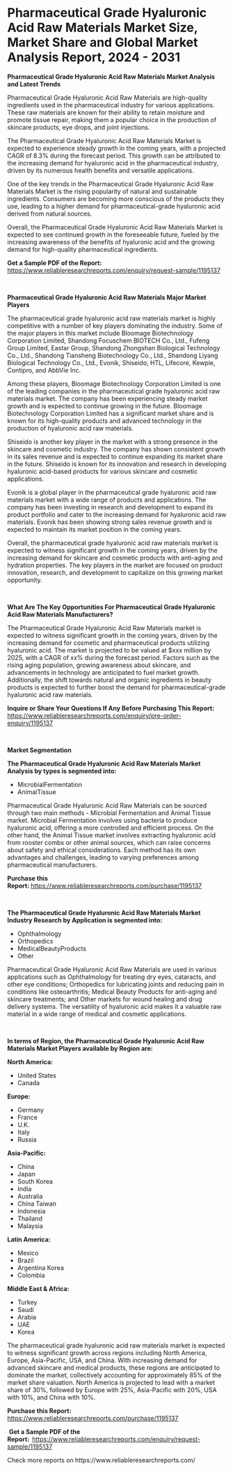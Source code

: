 <p><h1>Pharmaceutical Grade Hyaluronic Acid Raw Materials Market Size, Market Share and Global Market Analysis Report, 2024 - 2031</h1></p><p><strong>Pharmaceutical Grade Hyaluronic Acid Raw Materials Market Analysis and Latest Trends</strong></p>
<p><p>Pharmaceutical Grade Hyaluronic Acid Raw Materials are high-quality ingredients used in the pharmaceutical industry for various applications. These raw materials are known for their ability to retain moisture and promote tissue repair, making them a popular choice in the production of skincare products, eye drops, and joint injections.</p><p>The Pharmaceutical Grade Hyaluronic Acid Raw Materials Market is expected to experience steady growth in the coming years, with a projected CAGR of 8.3% during the forecast period. This growth can be attributed to the increasing demand for hyaluronic acid in the pharmaceutical industry, driven by its numerous health benefits and versatile applications.</p><p>One of the key trends in the Pharmaceutical Grade Hyaluronic Acid Raw Materials Market is the rising popularity of natural and sustainable ingredients. Consumers are becoming more conscious of the products they use, leading to a higher demand for pharmaceutical-grade hyaluronic acid derived from natural sources.</p><p>Overall, the Pharmaceutical Grade Hyaluronic Acid Raw Materials Market is expected to see continued growth in the foreseeable future, fueled by the increasing awareness of the benefits of hyaluronic acid and the growing demand for high-quality pharmaceutical ingredients.</p></p>
<p><strong>Get a Sample PDF of the Report:&nbsp;</strong> <a href="https://www.reliableresearchreports.com/enquiry/request-sample/1195137">https://www.reliableresearchreports.com/enquiry/request-sample/1195137</a></p>
<p>&nbsp;</p>
<p><strong>Pharmaceutical Grade Hyaluronic Acid Raw Materials Major Market Players</strong></p>
<p><p>The pharmaceutical grade hyaluronic acid raw materials market is highly competitive with a number of key players dominating the industry. Some of the major players in this market include Bloomage Biotechnology Corporation Limited, Shandong Focuschem BIOTECH Co., Ltd., Fufeng Group Limited, Eastar Group, Shandong Zhongshan Biological Technology Co., Ltd., Shandong Tiansheng Biotechnology Co., Ltd., Shandong Liyang Biological Technology Co., Ltd., Evonik, Shiseido, HTL, Lifecore, Kewpie, Contipro, and AbbVie Inc.</p><p>Among these players, Bloomage Biotechnology Corporation Limited is one of the leading companies in the pharmaceutical grade hyaluronic acid raw materials market. The company has been experiencing steady market growth and is expected to continue growing in the future. Bloomage Biotechnology Corporation Limited has a significant market share and is known for its high-quality products and advanced technology in the production of hyaluronic acid raw materials.</p><p>Shiseido is another key player in the market with a strong presence in the skincare and cosmetic industry. The company has shown consistent growth in its sales revenue and is expected to continue expanding its market share in the future. Shiseido is known for its innovation and research in developing hyaluronic acid-based products for various skincare and cosmetic applications.</p><p>Evonik is a global player in the pharmaceutical grade hyaluronic acid raw materials market with a wide range of products and applications. The company has been investing in research and development to expand its product portfolio and cater to the increasing demand for hyaluronic acid raw materials. Evonik has been showing strong sales revenue growth and is expected to maintain its market position in the coming years. </p><p>Overall, the pharmaceutical grade hyaluronic acid raw materials market is expected to witness significant growth in the coming years, driven by the increasing demand for skincare and cosmetic products with anti-aging and hydration properties. The key players in the market are focused on product innovation, research, and development to capitalize on this growing market opportunity.</p></p>
<p>&nbsp;</p>
<p><strong>What Are The Key Opportunities For Pharmaceutical Grade Hyaluronic Acid Raw Materials Manufacturers?</strong></p>
<p><p>The Pharmaceutical Grade Hyaluronic Acid Raw Materials market is expected to witness significant growth in the coming years, driven by the increasing demand for cosmetic and pharmaceutical products utilizing hyaluronic acid. The market is projected to be valued at $xxx million by 2025, with a CAGR of xx% during the forecast period. Factors such as the rising aging population, growing awareness about skincare, and advancements in technology are anticipated to fuel market growth. Additionally, the shift towards natural and organic ingredients in beauty products is expected to further boost the demand for pharmaceutical-grade hyaluronic acid raw materials.</p></p>
<p><strong>Inquire or Share Your Questions If Any Before Purchasing This Report:</strong> <a href="https://www.reliableresearchreports.com/enquiry/pre-order-enquiry/1195137">https://www.reliableresearchreports.com/enquiry/pre-order-enquiry/1195137</a></p>
<p>&nbsp;</p>
<p><strong>Market Segmentation</strong></p>
<p><strong>The Pharmaceutical Grade Hyaluronic Acid Raw Materials Market Analysis by types is segmented into:</strong></p>
<p><ul><li>MicrobialFermentation</li><li>AnimalTissue</li></ul></p>
<p><p>Pharmaceutical Grade Hyaluronic Acid Raw Materials can be sourced through two main methods - Microbial Fermentation and Animal Tissue market. Microbial Fermentation involves using bacteria to produce hyaluronic acid, offering a more controlled and efficient process. On the other hand, the Animal Tissue market involves extracting hyaluronic acid from rooster combs or other animal sources, which can raise concerns about safety and ethical considerations. Each method has its own advantages and challenges, leading to varying preferences among pharmaceutical manufacturers.</p></p>
<p><strong>Purchase this Report:&nbsp;</strong><a href="https://www.reliableresearchreports.com/purchase/1195137">https://www.reliableresearchreports.com/purchase/1195137</a></p>
<p>&nbsp;</p>
<p><strong>The Pharmaceutical Grade Hyaluronic Acid Raw Materials Market Industry Research by Application is segmented into:</strong></p>
<p><ul><li>Ophthalmology</li><li>Orthopedics</li><li>MedicalBeautyProducts</li><li>Other</li></ul></p>
<p><p>Pharmaceutical Grade Hyaluronic Acid Raw Materials are used in various applications such as Ophthalmology for treating dry eyes, cataracts, and other eye conditions; Orthopedics for lubricating joints and reducing pain in conditions like osteoarthritis; Medical Beauty Products for anti-aging and skincare treatments; and Other markets for wound healing and drug delivery systems. The versatility of hyaluronic acid makes it a valuable raw material in a wide range of medical and cosmetic applications.</p></p>
<p>&nbsp;</p>
<p><strong>In terms of Region, the Pharmaceutical Grade Hyaluronic Acid Raw Materials Market Players available by Region are:</strong></p>
<p>
    <p> <strong> North America: </strong>
        <ul>
            <li>United States</li>
            <li>Canada</li>
        </ul>
        </p> 
    <p> <strong> Europe: </strong>
        <ul>
            <li>Germany</li>
            <li>France</li>
            <li>U.K.</li>
            <li>Italy</li>
            <li>Russia</li>
        </ul>
        </p> 
    <p> <strong> Asia-Pacific: </strong>
        <ul>
            <li>China</li>
            <li>Japan</li>
            <li>South Korea</li>
            <li>India</li>
            <li>Australia</li>
            <li>China Taiwan</li>
            <li>Indonesia</li>
            <li>Thailand</li>
            <li>Malaysia</li>
        </ul>
        </p> 
    <p> <strong> Latin America: </strong>
        <ul>
            <li>Mexico</li>
            <li>Brazil</li>
            <li>Argentina Korea</li>
            <li>Colombia</li>
        </ul>
        </p> 
    <p> <strong> Middle East & Africa: </strong>
        <ul>
            <li>Turkey</li>
            <li>Saudi</li>
            <li>Arabia</li>
            <li>UAE</li>
            <li>Korea</li>
        </ul>
    </p>
    </p>
<p><p>The pharmaceutical grade hyaluronic acid raw materials market is expected to witness significant growth across regions including North America, Europe, Asia-Pacific, USA, and China. With increasing demand for advanced skincare and medical products, these regions are anticipated to dominate the market, collectively accounting for approximately 85% of the market share valuation. North America is projected to lead with a market share of 30%, followed by Europe with 25%, Asia-Pacific with 20%, USA with 10%, and China with 10%.</p></p>
<p><strong>Purchase this Report: </strong><a href="https://www.reliableresearchreports.com/purchase/1195137">https://www.reliableresearchreports.com/purchase/1195137</a></p>
<p>&nbsp;<strong>Get a Sample PDF of the Report:&nbsp;&nbsp;</strong><a href="https://www.reliableresearchreports.com/enquiry/request-sample/1195137">https://www.reliableresearchreports.com/enquiry/request-sample/1195137</a></p>
<p><strong></strong></p>
<p>Check more reports on https://www.reliableresearchreports.com/</p>